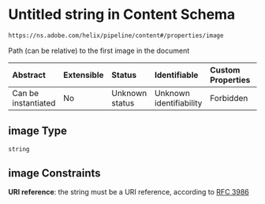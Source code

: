 # Untitled string in Content Schema

```txt
https://ns.adobe.com/helix/pipeline/content#/properties/image
```

Path (can be relative) to the first image in the document

| Abstract            | Extensible | Status         | Identifiable            | Custom Properties | Additional Properties | Access Restrictions | Defined In                                                          |
| :------------------ | :--------- | :------------- | :---------------------- | :---------------- | :-------------------- | :------------------ | :------------------------------------------------------------------ |
| Can be instantiated | No         | Unknown status | Unknown identifiability | Forbidden         | Allowed               | none                | [content.schema.json\*](content.schema.json "open original schema") |

## image Type

`string`

## image Constraints

**URI reference**: the string must be a URI reference, according to [RFC 3986](https://tools.ietf.org/html/rfc3986 "check the specification")
